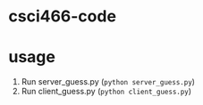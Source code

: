 # csci466-code  

# usage  
1. Run server_guess.py (`python server_guess.py`)  
2. Run client_guess.py (`python client_guess.py`)  

